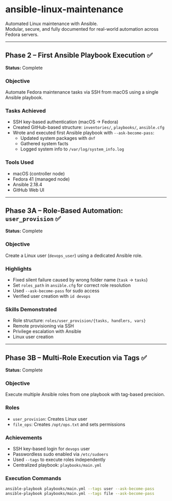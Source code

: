 # ansible-linux-maintenance

Automated Linux maintenance with Ansible.  
Modular, secure, and fully documented for real-world automation across Fedora servers.

---

## Phase 2 – First Ansible Playbook Execution ✅  
**Status:** Complete

### Objective  
Automate Fedora maintenance tasks via SSH from macOS using a single Ansible playbook.

### Tasks Achieved  
- SSH key-based authentication (macOS → Fedora)
- Created GitHub-based structure: `inventories/`, `playbooks/`, `ansible.cfg`
- Wrote and executed first Ansible playbook with `--ask-become-pass`:
  - Updated system packages with `dnf`
  - Gathered system facts
  - Logged system info to `/var/log/system_info.log`

### Tools Used  
- macOS (controller node)  
- Fedora 41 (managed node)  
- Ansible 2.18.4  
- GitHub Web UI

---

## Phase 3A – Role-Based Automation: `user_provision` ✅  
**Status:** Complete

### Objective  
Create a Linux user (`devops_user`) using a dedicated Ansible role.

### Highlights  
- Fixed silent failure caused by wrong folder name (`task` → `tasks`)
- Set `roles_path` in `ansible.cfg` for correct role resolution
- Used `--ask-become-pass` for sudo access
- Verified user creation with `id devops`

### Skills Demonstrated  
- Role structure: `roles/user_provision/{tasks, handlers, vars}`  
- Remote provisioning via SSH  
- Privilege escalation with Ansible  
- Linux user creation

---

## Phase 3B – Multi-Role Execution via Tags ✅  
**Status:** Complete

### Objective  
Execute multiple Ansible roles from one playbook with tag-based precision.

### Roles  
- `user_provision`: Creates Linux user  
- `file_ops`: Creates `/opt/ops.txt` and sets permissions

### Achievements  
- SSH key-based login for `devops` user  
- Passwordless sudo enabled via `/etc/sudoers`  
- Used `--tags` to execute roles independently  
- Centralized playbook: `playbooks/main.yml`

### Execution Commands  
```bash
ansible-playbook playbooks/main.yml --tags user --ask-become-pass
ansible-playbook playbooks/main.yml --tags file --ask-become-pass
